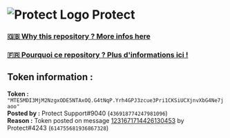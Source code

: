 # ![Protect Logo](https://i.imgur.com/5ovpCPg.png) Protect

### [🇬🇧 Why this repository ? More infos here](https://github.com/protect-github-bot/token-reset/blob/main/README.md)

### [🇫🇷 Pourquoi ce repository ? Plus d'informations ici !](https://github.com/protect-github-bot/token-reset/blob/main/FR_README.md)

## Token information :
**Token :** `"MTE5MDI3MjM2NzgxODE5NTAxOQ.G4tNqP.Yrh4GPJ3zcue3Pri1CKSiUCXjnvXbG4Ne7jaoo"`\
**Posted by :** Protect Support#9040 (`436918774247981096`)\
**Reason :** Token posted on message [1231671714426130453](https://discord.com/channels/835179952500113459/881108454226399292/1231671714426130453) by Protect#4243 (`614755681936867328`)